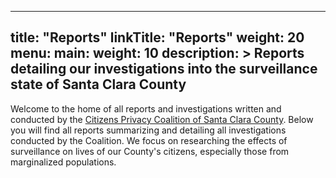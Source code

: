 
---
title: "Reports"
linkTitle: "Reports"
weight: 20
menu:
  main:
    weight: 10
description: >
  Reports detailing our investigations into the surveillance state of Santa Clara County
---

Welcome to the home of all reports and investigations written and conducted by the [Citizens Privacy Coalition of Santa Clara County](https://www.cpcscc.org/). Below you will find all reports summarizing and detailing all investigations conducted by the Coalition. We focus on researching the effects of surveillance on lives of our County's citizens, especially those from marginalized populations.
